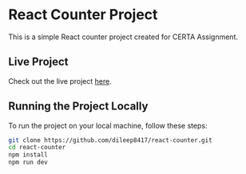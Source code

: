 # React Counter Project

This is a simple React counter project created for CERTA Assignment.

## Live Project

Check out the live project [here](https://dileep8417.github.io/react-counter/).

## Running the Project Locally

To run the project on your local machine, follow these steps:

   ```sh
   git clone https://github.com/dileep8417/react-counter.git
   cd react-counter
   npm install
   npm run dev
